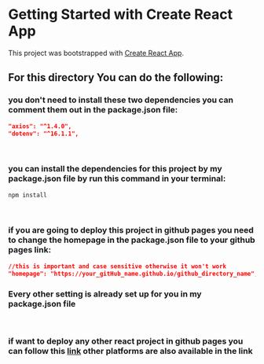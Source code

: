 # Getting Started with Create React App

This project was bootstrapped with [Create React App](https://github.com/facebook/create-react-app).

## For this directory You can do the following:
### you don't need to install these two dependencies you can comment them out in the package.json file:
```json
"axios": "^1.4.0",
"dotenv": "^16.1.1",
``` 
<br/>

### you can install the dependencies for this project by my package.json file by run this command in your terminal:
```bash
npm install
```
<br/>

### if you are going to deploy this project in github pages you need to change the homepage in the package.json file to your github pages link:
```json
//this is important and case sensitive otherwise it won't work
"homepage": "https://your_gitHub_name.github.io/github_directory_name",
``` 
### Every other setting is already set up for you in my package.json file
<br/>

### if want to deploy any other react project in github pages you can follow this [link](https://create-react-app.dev/docs/deployment/#github-pages) other platforms are also available in the link